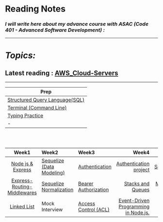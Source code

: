 # Reading Notes
### *I will write here about my advance course with ASAC (Code 401 - Advanced Software Development) :*


---
# *Topics:*
## Latest reading : [AWS_Cloud-Servers](./AWS.md)

---

|Prep|
|----------|
|[Structured Query Language(SQL)](./Prep/SQL.md)|
|[Terminal (Command Line)](./Prep/Terminal.md)|
|[Typing Practice](./Prep/TypingPractice.md)|
|-|

<br />
<br />

|Week1|Week2|Week3|Week4|Week5|Week6|
|:-------------:|:---------|:-------------|----:|----:|----:|
|[Node js & Express](./Express.md)|[Sequelize (Data Modeling)](./Data-Modeling.md)|[Authentication](./Authentication.md)|[Authentication project](https://github.com/OmarSawalmeh/API-Authentication--System/blob/main/README.md)|[Socket.IO](./Socket.IO.md)|[Trees](./Trees.md)|
|[Express-Routing-Middlewares](./Express-Routing-Middlewares.md)|[Sequelize Normalization](./sequelize-normalization.md)|[Bearer Authorization](./Bearer-Authorization.md)|[Stacks and Queues](./Stacks-and-Queues.md)|[Message Queues](./Message-Queues.md)|[AWS_Cloud-Servers](./AWS.md)|
|[Linked List](./Linked-Lists.md)|Mock Interview|[Access Control (ACL)](./Access-Control%20(ACL).md)|[Event-Driven Programming in Node.js.](./Event-Node-js.md)|-|-|
